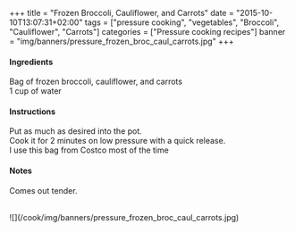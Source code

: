 +++
title = "Frozen Broccoli, Cauliflower, and Carrots"
date = "2015-10-10T13:07:31+02:00"
tags = ["pressure cooking", "vegetables", "Broccoli", "Cauliflower", "Carrots"]
categories = ["Pressure cooking recipes"]
banner = "img/banners/pressure_frozen_broc_caul_carrots.jpg"
+++

#### Ingredients
Bag of frozen broccoli, cauliflower, and carrots  
1 cup of water  

#### Instructions
Put as much as desired into the pot.  
Cook it for 2 minutes on low pressure with a quick release.  
I use this bag from Costco most of the time  


#### Notes
Comes out tender.  

<br>
![](/cook/img/banners/pressure_frozen_broc_caul_carrots.jpg)
